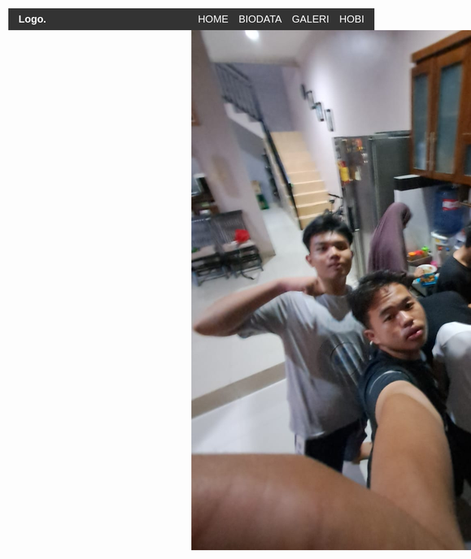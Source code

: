<!DOCTYPE html>
<html lang="en">
<head>
    <meta charset="UTF-8">
    <meta name="viewport" content="width=device-width, initial-scale=1.0">
    <title>Simple Navigation Menu</title>
    <style>
        body {
            margin: 0;
            font-family: Arial, sans-serif;
        }
        nav {
            background-color: #333; /* Warna latar belakang navigasi */
            color: white;
            padding: 10px 20px;
            display: flex;
            justify-content: space-between;
            align-items: center;
        }
        .logo {
            font-weight: bold;
            font-size: 20px;
        }
        nav ul {
            list-style: none;
            margin: 0;
            padding: 0;
            display: flex;
        }
        nav ul li {
            margin-left: 20px;
        }
        nav ul li a {
            color: white;
            text-decoration: none;
            padding: 5px 0;
            transition: color 0.3s ease;
        }
        nav ul li a:hover {
            color: #ddd; /* Warna saat hover */
        }
    </style>
</head>
<body>
    <nav>
        <div class="logo">Logo.</div>
        <ul>
            <li><a href="aam.html">HOME</a></li>
            <li><a href="infor.html">BIODATA</a></li>
            <li><a href="cinta,html">GALERI</a></li>
            <li><a href="sayang.html">HOBI</a></li>
        </ul>
    </nav>
    <img src="apa.jpg" style="position: absolute; left; 10px; 50px; width="100"></body>
    
</html>
<style>
    body {background-image: url(https://wallpapers.com/images/hd/mount-lorette-ponds-aesthetic-landscape-i2xczwir7r011uht.jpg);
    background-attachment: fixed;
    background-size: 100% 100%;
    background-repeat: no-repeat;
    text-align: center;
    font-size: 20px;
    color: black;
    }
